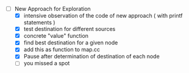 - [ ] New Approach for Exploration
	- [x] intensive observation of the code of new approach ( with printf statements )
	- [x] test destination for different sources
	- [x] concrete "value" function
	- [x] find best destination for a given node
	- [x] add this as function to map.cc
	- [x] Pause after determination of destination of each node
	- [ ] you missed a spot

